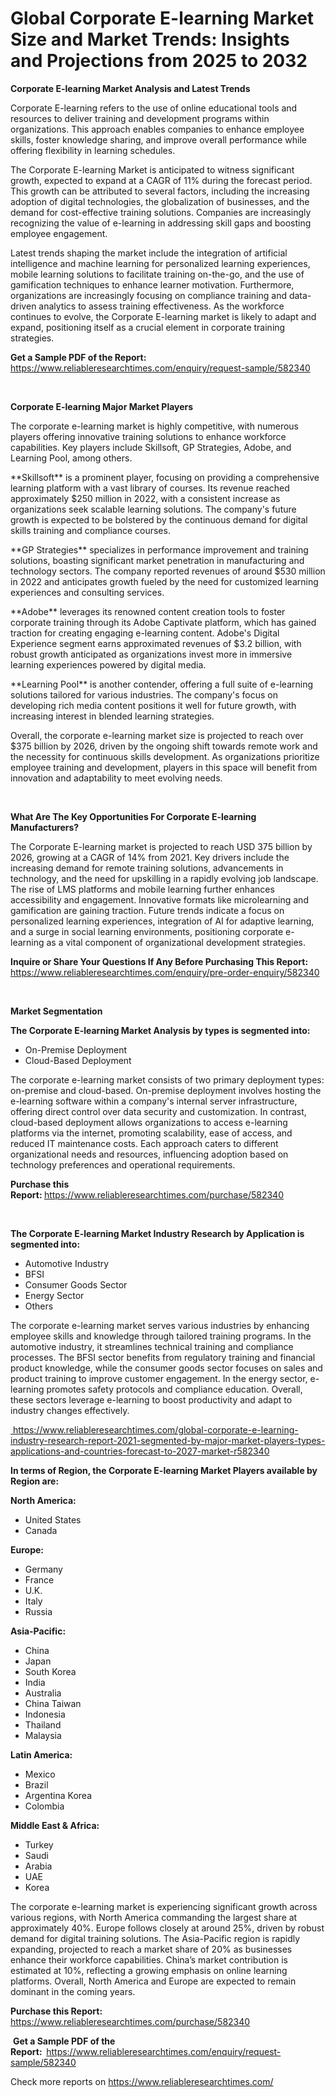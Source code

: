 <p><h1>Global Corporate E-learning Market Size and Market Trends: Insights and Projections from 2025 to 2032</h1></p><p><strong>Corporate E-learning Market Analysis and Latest Trends</strong></p>
<p><p>Corporate E-learning refers to the use of online educational tools and resources to deliver training and development programs within organizations. This approach enables companies to enhance employee skills, foster knowledge sharing, and improve overall performance while offering flexibility in learning schedules. </p><p>The Corporate E-learning Market is anticipated to witness significant growth, expected to expand at a CAGR of 11% during the forecast period. This growth can be attributed to several factors, including the increasing adoption of digital technologies, the globalization of businesses, and the demand for cost-effective training solutions. Companies are increasingly recognizing the value of e-learning in addressing skill gaps and boosting employee engagement.</p><p>Latest trends shaping the market include the integration of artificial intelligence and machine learning for personalized learning experiences, mobile learning solutions to facilitate training on-the-go, and the use of gamification techniques to enhance learner motivation. Furthermore, organizations are increasingly focusing on compliance training and data-driven analytics to assess training effectiveness. As the workforce continues to evolve, the Corporate E-learning market is likely to adapt and expand, positioning itself as a crucial element in corporate training strategies.</p></p>
<p><strong>Get a Sample PDF of the Report:&nbsp;</strong> <a href="https://www.reliableresearchtimes.com/enquiry/request-sample/582340?utm_campaign=2220&utm_medium=2&utm_source=Github&utm_content=ia&utm_term=23032025&utm_id=corporate-e-learning">https://www.reliableresearchtimes.com/enquiry/request-sample/582340</a></p>
<p>&nbsp;</p>
<p><strong>Corporate E-learning Major Market Players</strong></p>
<p><p>The corporate e-learning market is highly competitive, with numerous players offering innovative training solutions to enhance workforce capabilities. Key players include Skillsoft, GP Strategies, Adobe, and Learning Pool, among others.</p><p>**Skillsoft** is a prominent player, focusing on providing a comprehensive learning platform with a vast library of courses. Its revenue reached approximately $250 million in 2022, with a consistent increase as organizations seek scalable learning solutions. The company's future growth is expected to be bolstered by the continuous demand for digital skills training and compliance courses.</p><p>**GP Strategies** specializes in performance improvement and training solutions, boasting significant market penetration in manufacturing and technology sectors. The company reported revenues of around $530 million in 2022 and anticipates growth fueled by the need for customized learning experiences and consulting services.</p><p>**Adobe** leverages its renowned content creation tools to foster corporate training through its Adobe Captivate platform, which has gained traction for creating engaging e-learning content. Adobe's Digital Experience segment earns approximated revenues of $3.2 billion, with robust growth anticipated as organizations invest more in immersive learning experiences powered by digital media.</p><p>**Learning Pool** is another contender, offering a full suite of e-learning solutions tailored for various industries. The company's focus on developing rich media content positions it well for future growth, with increasing interest in blended learning strategies. </p><p>Overall, the corporate e-learning market size is projected to reach over $375 billion by 2026, driven by the ongoing shift towards remote work and the necessity for continuous skills development. As organizations prioritize employee training and development, players in this space will benefit from innovation and adaptability to meet evolving needs.</p></p>
<p>&nbsp;</p>
<p><strong>What Are The Key Opportunities For Corporate E-learning Manufacturers?</strong></p>
<p><p>The Corporate E-learning market is projected to reach USD 375 billion by 2026, growing at a CAGR of 14% from 2021. Key drivers include the increasing demand for remote training solutions, advancements in technology, and the need for upskilling in a rapidly evolving job landscape. The rise of LMS platforms and mobile learning further enhances accessibility and engagement. Innovative formats like microlearning and gamification are gaining traction. Future trends indicate a focus on personalized learning experiences, integration of AI for adaptive learning, and a surge in social learning environments, positioning corporate e-learning as a vital component of organizational development strategies.</p></p>
<p><strong>Inquire or Share Your Questions If Any Before Purchasing This Report:</strong> <a href="https://www.reliableresearchtimes.com/enquiry/pre-order-enquiry/582340?utm_campaign=2220&utm_medium=2&utm_source=Github&utm_content=ia&utm_term=23032025&utm_id=corporate-e-learning">https://www.reliableresearchtimes.com/enquiry/pre-order-enquiry/582340</a></p>
<p>&nbsp;</p>
<p><strong>Market Segmentation</strong></p>
<p><strong>The Corporate E-learning Market Analysis by types is segmented into:</strong></p>
<p><ul><li>On-Premise Deployment</li><li>Cloud-Based Deployment</li></ul></p>
<p><p>The corporate e-learning market consists of two primary deployment types: on-premise and cloud-based. On-premise deployment involves hosting the e-learning software within a company's internal server infrastructure, offering direct control over data security and customization. In contrast, cloud-based deployment allows organizations to access e-learning platforms via the internet, promoting scalability, ease of access, and reduced IT maintenance costs. Each approach caters to different organizational needs and resources, influencing adoption based on technology preferences and operational requirements.</p></p>
<p><strong>Purchase this Report:&nbsp;</strong><a href="https://www.reliableresearchtimes.com/purchase/582340?utm_campaign=2220&utm_medium=2&utm_source=Github&utm_content=ia&utm_term=23032025&utm_id=corporate-e-learning">https://www.reliableresearchtimes.com/purchase/582340</a></p>
<p>&nbsp;</p>
<p><strong>The Corporate E-learning Market Industry Research by Application is segmented into:</strong></p>
<p><ul><li>Automotive Industry</li><li>BFSI</li><li>Consumer Goods Sector</li><li>Energy Sector</li><li>Others</li></ul></p>
<p><p>The corporate e-learning market serves various industries by enhancing employee skills and knowledge through tailored training programs. In the automotive industry, it streamlines technical training and compliance processes. The BFSI sector benefits from regulatory training and financial product knowledge, while the consumer goods sector focuses on sales and product training to improve customer engagement. In the energy sector, e-learning promotes safety protocols and compliance education. Overall, these sectors leverage e-learning to boost productivity and adapt to industry changes effectively.</p></p>
<p><a href="https://www.reliableresearchtimes.com/global-corporate-e-learning-industry-research-report-2021-segmented-by-major-market-players-types-applications-and-countries-forecast-to-2027-market-r582340?utm_campaign=2220&utm_medium=2&utm_source=Github&utm_content=ia&utm_term=23032025&utm_id=corporate-e-learning">&nbsp;https://www.reliableresearchtimes.com/global-corporate-e-learning-industry-research-report-2021-segmented-by-major-market-players-types-applications-and-countries-forecast-to-2027-market-r582340</a></p>
<p><strong>In terms of Region, the Corporate E-learning Market Players available by Region are:</strong></p>
<p>
    <p> <strong> North America: </strong>
        <ul>
            <li>United States</li>
            <li>Canada</li>
        </ul>
        </p> 
    <p> <strong> Europe: </strong>
        <ul>
            <li>Germany</li>
            <li>France</li>
            <li>U.K.</li>
            <li>Italy</li>
            <li>Russia</li>
        </ul>
        </p> 
    <p> <strong> Asia-Pacific: </strong>
        <ul>
            <li>China</li>
            <li>Japan</li>
            <li>South Korea</li>
            <li>India</li>
            <li>Australia</li>
            <li>China Taiwan</li>
            <li>Indonesia</li>
            <li>Thailand</li>
            <li>Malaysia</li>
        </ul>
        </p> 
    <p> <strong> Latin America: </strong>
        <ul>
            <li>Mexico</li>
            <li>Brazil</li>
            <li>Argentina Korea</li>
            <li>Colombia</li>
        </ul>
        </p> 
    <p> <strong> Middle East & Africa: </strong>
        <ul>
            <li>Turkey</li>
            <li>Saudi</li>
            <li>Arabia</li>
            <li>UAE</li>
            <li>Korea</li>
        </ul>
    </p>
    </p>
<p><p>The corporate e-learning market is experiencing significant growth across various regions, with North America commanding the largest share at approximately 40%. Europe follows closely at around 25%, driven by robust demand for digital training solutions. The Asia-Pacific region is rapidly expanding, projected to reach a market share of 20% as businesses enhance their workforce capabilities. China’s market contribution is estimated at 10%, reflecting a growing emphasis on online learning platforms. Overall, North America and Europe are expected to remain dominant in the coming years.</p></p>
<p><strong>Purchase this Report: </strong><a href="https://www.reliableresearchtimes.com/purchase/582340?utm_campaign=2220&utm_medium=2&utm_source=Github&utm_content=ia&utm_term=23032025&utm_id=corporate-e-learning">https://www.reliableresearchtimes.com/purchase/582340</a></p>
<p>&nbsp;<strong>Get a Sample PDF of the Report:&nbsp;&nbsp;</strong><a href="https://www.reliableresearchtimes.com/enquiry/request-sample/582340?utm_campaign=2220&utm_medium=2&utm_source=Github&utm_content=ia&utm_term=23032025&utm_id=corporate-e-learning">https://www.reliableresearchtimes.com/enquiry/request-sample/582340</a></p>
<p><strong></strong></p>
<p>Check more reports on <a href="https://www.reliableresearchtimes.com/?utm_campaign=2220&utm_medium=2&utm_source=Github&utm_content=ia&utm_term=23032025&utm_id=corporate-e-learning">https://www.reliableresearchtimes.com/</a></p>